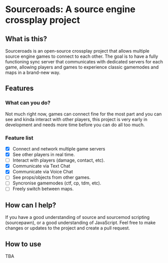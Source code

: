 # Sourceroads: A source engine crossplay project

## What is this?

Sourceroads is an open-source crossplay project that allows multiple source engine games to connect to each other. The goal is to have a fully functioning sync server that communicates with dedicated servers for each game, allowing players and games to experience classic gamemodes and maps in a brand-new way.

## Features

### What can you do?

Not much right now, games can connect fine for the most part and you can see and kinda interact with other players, this project is very early in development and needs more time before you can do all too much.

### Feature list

* [x] Connect and network multiple game servers
* [x] See other players in real time.
* [ ] Interact with players (damage, contact, etc).
* [x] Communicate via Text Chat
* [x] Communicate via Voice Chat
* [ ] See props/objects from other games.
* [ ] Syncronise gamemodes (ctf, cp, tdm, etc).
* [ ] Freely switch between maps.

## How can I help?

If you have a good understanding of source and sourcemod scripting (sourcepawn), or a good understanding of JavaScript. Feel free to make changes or updates to the project and create a pull request.

## How to use

TBA
